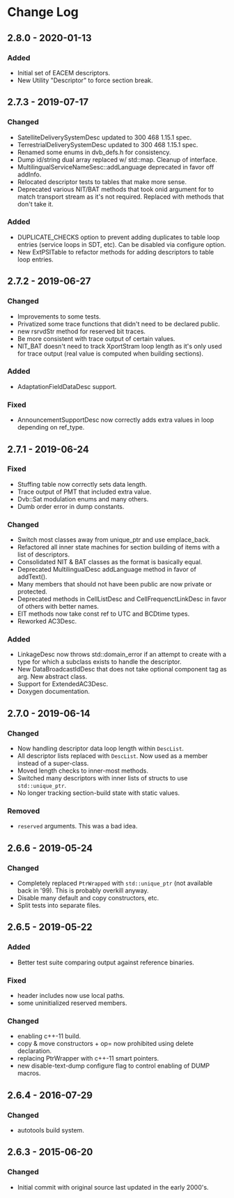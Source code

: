 # Change Log

## 2.8.0 - 2020-01-13
### Added
* Initial set of EACEM descriptors.
* New Utility "Descriptor" to force section break.

## 2.7.3 - 2019-07-17
### Changed
* SatelliteDeliverySystemDesc updated to 300 468 1.15.1 spec.
* TerrestrialDeliverySystemDesc updated to 300 468 1.15.1 spec.
* Renamed some enums in dvb_defs.h for consistency.
* Dump id/string dual array replaced w/ std::map. Cleanup of interface.
* MultilingualServiceNameSesc::addLanguage deprecated in favor off
  addInfo.
* Relocated descriptor tests to tables that make more sense.
* Deprecated various NIT/BAT methods that took onid argument for to
  match transport stream as it's not required. Replaced with methods
  that don't take it.

### Added
* DUPLICATE_CHECKS option to prevent adding duplicates to table loop
  entries (service loops in SDT, etc). Can be disabled via configure
  option.
* New ExtPSITable to refactor methods for adding descriptors to table
  loop entries.

## 2.7.2 - 2019-06-27
### Changed
* Improvements to some tests.
* Privatized some trace functions that didn't need to be declared
  public.
* new rsrvdStr method for reserved bit traces.
* Be more consistent with trace output of certain values.
* NIT_BAT doesn't need to track XportStram loop length as it's only
  used for trace output (real value is computed when building
  sections).

### Added
* AdaptationFieldDataDesc support.

### Fixed
* AnnouncementSupportDesc now correctly adds extra values in loop
  depending on ref_type.


## 2.7.1 - 2019-06-24
### Fixed
* Stuffing table now correctly sets data length.
* Trace output of PMT that included extra value.
* Dvb::Sat modulation enums and many others.
* Dumb order error in dump constants.

### Changed
* Switch most classes away from unique_ptr and use emplace_back.
* Refactored all inner state machines for section building of items
  with a list of descriptors.
* Consolidated NIT & BAT classes as the format is basically equal.
* Deprecated MultilingualDesc addLanguage method in favor of
  addText().
* Many members that should not have been public are now private or
  protected.
* Deprecated methods in CellListDesc and CellFrequenctLinkDesc in
  favor of others with better names.
* EIT methods now take const ref to UTC and BCDtime types.
* Reworked AC3Desc.

### Added
* LinkageDesc now throws std::domain_error if an attempt to create
  with a type for which a subclass exists to handle the descriptor.
* New DataBroadcastIdDesc that does not take optional component tag as
  arg. New abstract class.
* Support for ExtendedAC3Desc.
* Doxygen documentation.

## 2.7.0 - 2019-06-14
### Changed
* Now handling descriptor data loop length within `DescList`.
* All descriptor lists replaced with `DescList`. Now used as a member
  instead of a super-class.
* Moved length checks to inner-most methods.
* Switched many descriptors with inner lists of structs to use
  `std::unique_ptr`.
* No longer tracking section-build state with static values.

### Removed
* `reserved` arguments. This was a bad idea.

## 2.6.6 - 2019-05-24
### Changed
* Completely replaced `PtrWrapped` with `std::unique_ptr` (not available
  back in '99). This is probably overkill anyway.
* Disable many default and copy constructors, etc.
* Split tests into separate files.

## 2.6.5 - 2019-05-22
### Added
* Better test suite comparing output against reference binaries.

### Fixed
* header includes now use local paths.
* some uninitialized reserved members.

### Changed
* enabling c++-11 build.
* copy & move constructors + op= now prohibited using delete declaration.
* replacing PtrWrapper with c++-11 smart pointers.
* new disable-text-dump configure flag to control enabling of DUMP macros.

## 2.6.4 - 2016-07-29
### Changed
* autotools build system.

## 2.6.3 - 2015-06-20
### Changed
* Initial commit with original source last updated in the early
  2000's.
